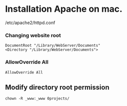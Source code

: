 # Installation Apache on mac.

/etc/apache2/httpd.conf

### Changing website root
```
DocumentRoot "/Library/WebServer/Documents"
<Directory "/Library/WebServer/Documents">
```
### AllowOverride All
```
AllowOverride All
```

## Modify directory root permission
```
chown -R _www:_www 0projects/
```
